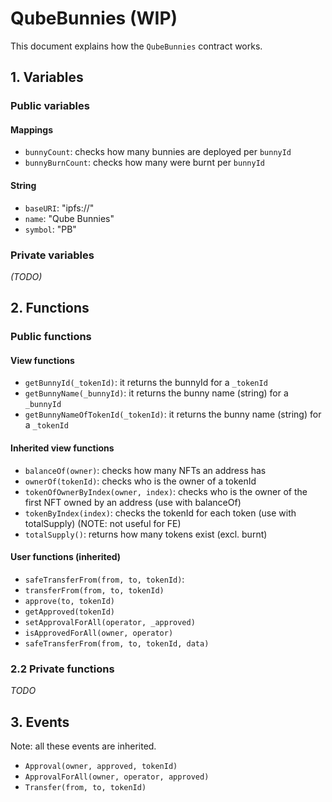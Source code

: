 # QubeBunnies (WIP)

This document explains how the `QubeBunnies` contract works.

## 1. Variables

### Public variables

#### Mappings

- `bunnyCount`: checks how many bunnies are deployed per `bunnyId`
- `bunnyBurnCount`: checks how many were burnt per `bunnyId`

#### String

- `baseURI`: "ipfs://"
- `name`: "Qube Bunnies"
- `symbol`: "PB"

### Private variables

_(TODO)_

## 2. Functions

### Public functions

#### View functions

- `getBunnyId(_tokenId)`: it returns the bunnyId for a `_tokenId`
- `getBunnyName(_bunnyId)`: it returns the bunny name (string) for a `_bunnyId`
- `getBunnyNameOfTokenId(_tokenId)`: it returns the bunny name (string) for a `_tokenId`

#### Inherited view functions

- `balanceOf(owner)`: checks how many NFTs an address has
- `ownerOf(tokenId)`: checks who is the owner of a tokenId
- `tokenOfOwnerByIndex(owner, index)`: checks who is the owner of the first NFT owned by an address (use with balanceOf)
- `tokenByIndex(index)`: checks the tokenId for each token (use with totalSupply) (NOTE: not useful for FE)
- `totalSupply()`: returns how many tokens exist (excl. burnt)

#### User functions (inherited)

- `safeTransferFrom(from, to, tokenId)`:
- `transferFrom(from, to, tokenId)`
- `approve(to, tokenId)`
- `getApproved(tokenId)`
- `setApprovalForAll(operator, _approved)`
- `isApprovedForAll(owner, operator)`
- `safeTransferFrom(from, to, tokenId, data)`

### 2.2 Private functions

_TODO_

## 3. Events

Note: all these events are inherited.

- `Approval(owner, approved, tokenId)`
- `ApprovalForAll(owner, operator, approved)`
- `Transfer(from, to, tokenId)`
